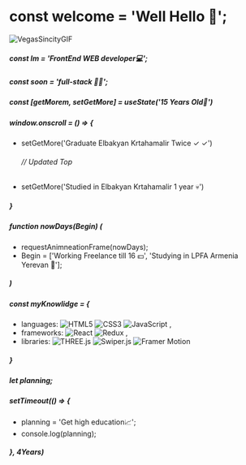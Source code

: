 # const welcome = 'Well Hello 👋';
![VegasSincityGIF](https://github.com/user-attachments/assets/5302aec4-2814-4d90-830b-a6d6e66fcff5)

##### const Im = 'FrontEnd WEB developer💻';
##### const soon = 'full-stack 🧑‍💻';

##### const [getMorem, setGetMore] = useState('15 Years Old🫡')

##### window.onscroll = () => {
- setGetMore('Graduate Elbakyan Krtahamalir Twice ✓ ✓')
  ###### // Updated Top
- setGetMore('Studied in Elbakyan Krtahamalir 1 year 💀')
##### }

##### function nowDays(Begin) (
-  requestAnimneationFrame(nowDays);
-  Begin = ['Working Freelance till 16 💵', 'Studying in LPFA Armenia Yerevan 🏫'];
##### )

##### const myKnowlidge = {
- languages: ![HTML5](https://img.shields.io/badge/-HTML5-E34F26?style=for-the-badge&logo=html5&logoColor=white) ![CSS3](https://img.shields.io/badge/-CSS3-1572B6?style=for-the-badge&logo=css3&logoColor=white) ![JavaScript](https://img.shields.io/badge/-JavaScript-F7DF1E?style=for-the-badge&logo=javascript&logoColor=black) ,
- frameworks: ![React](https://img.shields.io/badge/-React-61DAFB?style=for-the-badge&logo=react&logoColor=black) ![Redux](https://img.shields.io/badge/-Redux-764ABC?style=for-the-badge&logo=redux&logoColor=white) ,
- libraries: ![THREE.js](https://img.shields.io/badge/-THREE.js-000000?style=for-the-badge&logo=three.js&logoColor=white) ![Swiper.js](https://img.shields.io/badge/-Swiper.js-6332F6?style=for-the-badge&logo=swiper&logoColor=white) ![Framer Motion](https://img.shields.io/badge/-Framer_Motion-0055FF?style=for-the-badge&logo=framer&logoColor=white)
##### }


##### let planning;


##### setTimeout(() => {
-  planning = 'Get high education📈';
-  console.log(planning);
##### }, 4Years)
